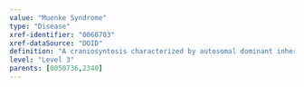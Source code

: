 ```yaml
---
value: "Muenke Syndrome"
type: "Disease"
xref-identifier: "0060703"
xref-dataSource: "DOID"
definition: "A craniosyntosis characterized by autosomal dominant inheritance,  uni- or bicoronal synostosis, macrocephaly, midfacial hypoplasia, and developmental delay that has_material_basis_in a pro250 to agr (P250R) heterozygous mutation in the FGFR3 gene on chromosome 4p16.3."
level: "Level 3"
parents: [0050736,2340]
---
```

